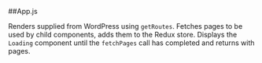 ##App.js

Renders supplied from WordPress using `getRoutes`. Fetches pages to be used by child components, adds them to the Redux store. Displays the `Loading` component until the `fetchPages` call has completed and returns with pages.